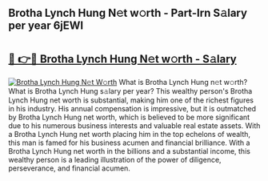 ## Brotha Lynch Hung N𝚎t w𝚘rth - Part-Irn S𝚊lary per year 6jEWI

# <h2><a href="http://gc4kpzm.nevu.top/?p=Brotha+Lynch+Hung">🔗 👉🔴 Brotha Lynch Hung N𝚎t w𝚘rth - S𝚊lary</a></h2>

[![Brotha Lynch Hung N𝚎t W𝚘rth](https://i.imgur.com/Oavwk0R.jpeg)](http://gc4kpzm.nevu.top/?p=Brotha+Lynch+Hung)
What is Brotha Lynch Hung n𝚎t w𝚘rth? What is Brotha Lynch Hung s𝚊lary per year?
This wealthy person's Brotha Lynch Hung net worth is substantial, making him one of the richest figures in his industry. His annual compensation is impressive, but it is outmatched by Brotha Lynch Hung net worth, which is believed to be more significant due to his numerous business interests and valuable real estate assets. With a Brotha Lynch Hung net worth placing him in the top echelons of wealth, this man is famed for his business acumen and financial brilliance. With a Brotha Lynch Hung net worth in the billions and a substantial income, this wealthy person is a leading illustration of the power of diligence, perseverance, and financial acumen.
